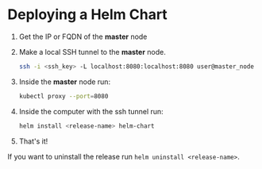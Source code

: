 # Deploying a Helm Chart

1. Get the IP or FQDN of the **master** node

2. Make a local SSH tunnel to the **master** node.

    ```bash
    ssh -i <ssh_key> -L localhost:8080:localhost:8080 user@master_node
    ```

3. Inside the **master** node run:

    ```bash
    kubectl proxy --port=8080
    ```

4. Inside the computer with the ssh tunnel run:

    ```bash
    helm install <release-name> helm-chart
    ```

5. That's it!

If you want to uninstall the release run `helm uninstall <release-name>`.
